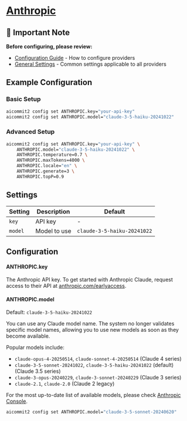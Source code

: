 # <a href="https://console.anthropic.com/" target="_blank">Anthropic</a>

## 📌 Important Note

**Before configuring, please review:**

- [Configuration Guide](../../README.md#configuration) - How to configure providers
- [General Settings](../../README.md#general-settings) - Common settings applicable to all providers

## Example Configuration

### Basic Setup

```sh
aicommit2 config set ANTHROPIC.key="your-api-key"
aicommit2 config set ANTHROPIC.model="claude-3-5-haiku-20241022"
```

### Advanced Setup

```sh
aicommit2 config set ANTHROPIC.key="your-api-key" \
    ANTHROPIC.model="claude-3-5-haiku-20241022" \
    ANTHROPIC.temperature=0.7 \
    ANTHROPIC.maxTokens=4000 \
    ANTHROPIC.locale="en" \
    ANTHROPIC.generate=3 \
    ANTHROPIC.topP=0.9
```

## Settings

| Setting | Description  | Default                     |
| ------- | ------------ | --------------------------- |
| `key`   | API key      | -                           |
| `model` | Model to use | `claude-3-5-haiku-20241022` |

## Configuration

#### ANTHROPIC.key

The Anthropic API key. To get started with Anthropic Claude, request access to their API at [anthropic.com/earlyaccess](https://www.anthropic.com/earlyaccess).

#### ANTHROPIC.model

Default: `claude-3-5-haiku-20241022`

You can use any Claude model name. The system no longer validates specific model names, allowing you to use new models as soon as they become available.

Popular models include:

- `claude-opus-4-20250514`, `claude-sonnet-4-20250514` (Claude 4 series)
- `claude-3-5-sonnet-20241022`, `claude-3-5-haiku-20241022` (default) (Claude 3.5 series)
- `claude-3-opus-20240229`, `claude-3-sonnet-20240229` (Claude 3 series)
- `claude-2.1`, `claude-2.0` (Claude 2 legacy)

For the most up-to-date list of available models, please check [Anthropic Console](https://console.anthropic.com/).

```sh
aicommit2 config set ANTHROPIC.model="claude-3-5-sonnet-20240620"
```
